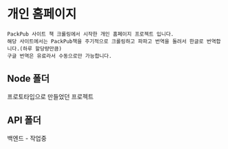 # 개인 홈페이지

```
PackPub 사이트 책 크롤링에서 시작한 개인 홈페이지 프로젝트 입니다.
해당 사이트에서는 PackPub책을 주기적으로 크롤링하고 파파고 번역을 돌려서 한글로 번역합니다.(하루 할당량만큼)
구글 번역은 유료라서 수동으로만 가능합니다.
```

## Node 폴더

프로토타입으로 만들었던 프로젝트

## API 폴더

백엔드 - 작업중